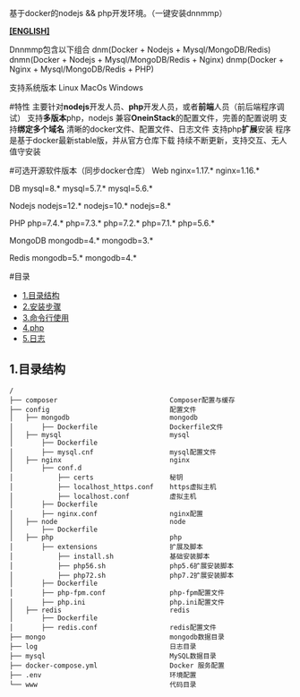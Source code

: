 基于docker的nodejs && php开发环境。（一键安装dnnmmp）

**[[ENGLISH]](README-en.md)**

Dnnmmp包含以下组合
dnm(Docker + Nodejs + Mysql/MongoDB/Redis)
dnmn(Docker + Nodejs + Mysql/MongoDB/Redis + Nginx)
dnmp(Docker + Nginx + Mysql/MongoDB/Redis + PHP)

支持系统版本
Linux
MacOs
Windows

#特性
主要针对**nodejs**开发人员、**php**开发人员，或者**前端**人员（前后端程序调试）
支持**多版本**php，nodejs
兼容**OneinStack**的配置文件，完善的配置说明
支持**绑定多个域名**
清晰的docker文件、配置文件、日志文件
支持php**扩展**安装
程序是基于docker最新stable版，并从官方仓库下载
持续不断更新，支持交互、无人值守安装


#可选开源软件版本（同步docker仓库）
Web
nginx=1.17.*
nginx=1.16.*

DB
mysql=8.*
mysql=5.7.*
mysql=5.6.*

Nodejs
nodejs=12.*
nodejs=10.*
nodejs=8.*

PHP
php=7.4.*
php=7.3.*
php=7.2.*
php=7.1.*
php=5.6.*

MongoDB
mongodb=4.*
mongodb=3.*

Redis
mongodb=5.*
mongodb=4.*

#目录
- [1.目录结构](#1.目录结构)
- [2.安装步骤](#2.安装步骤)
- [3.命令行使用](#3.命令行使用)
- [4.php](#4.php)
- [5.日志](#5.日志)

## 1.目录结构

```
/
├── composer                            Composer配置与缓存
├── config                              配置文件
│   ├── mongodb                         mongodb
│       ├── Dockerfile                  Dockerfile文件
│   ├── mysql                           mysql
│       ├── Dockerfile
│       ├── mysql.cnf                   mysql配置文件
│   ├── nginx                           nginx
│       ├── conf.d
│           ├── certs                   秘钥
│           ├── localhost_https.conf    https虚拟主机
│           ├── localhost.conf          虚拟主机
│       ├── Dockerfile
│       ├── nginx.conf                  nginx配置
│   ├── node                            node
│       ├── Dockerfile
│   ├── php                             php
│       ├── extensions                  扩展及脚本
│           ├── install.sh              基础安装脚本
│           ├── php56.sh                php5.6扩展安装脚本
│           ├── php72.sh                php7.2扩展安装脚本
│       ├── Dockerfile
│       ├── php-fpm.conf                php-fpm配置文件
│       ├── php.ini                     php.ini配置文件
│   ├── redis                           redis
│       ├── Dockerfile
│       ├── redis.conf                  redis配置文件
├── mongo                               mongodb数据目录
├── log                                 日志目录
├── mysql                               MySQL数据目录
├── docker-compose.yml                  Docker 服务配置
├── .env                                环境配置
└── www                                 代码目录
```





